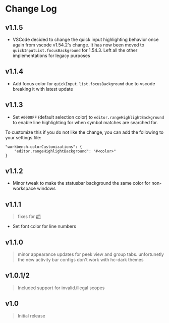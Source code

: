 # Change Log

## v1.1.5

- VSCode decided to change the quick input highlighting behavior once again from vscode v1.54.2's change. It has now been moved to `quickInputList.focusBackground` for 1.54.3.
Left all the other implementations for legacy purposes

## v1.1.4

- Add focus color for `quickInput.list.focusBackground` due to vscode breaking it with latest update

## v1.1.3

- Set `#0000FF` (default selection color) to `editor.rangeHighlightBackground` to enable line highlighting for when symbol matches are searched for.

To customize this if you do not like the change, you can add the following to your settings file:

```
"workbench.colorCustomizations": {
    "editor.rangeHighlightBackground": "#<color>"
}
```

## v1.1.2

- Minor tweak to make the statusbar background the same color for non-workspace windows

## v1.1.1
> fixes for [#1](https://github.com/soulshined/Visual-Studio-Code-Naysayer88-Color-Theme/issues/1)

- Set font color for line numbers

## v1.1.0
> minor appearance updates for peek view and group tabs. unfortunetly the new activity bar configs don't work with hc-dark themes

## v1.0.1/2
> Included support for invalid.illegal scopes

## v1.0
> Initial release



